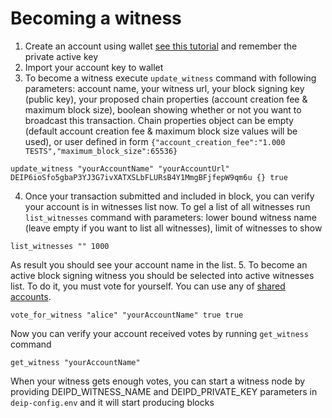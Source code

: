 # Becoming a witness

1. Сreate an account using wallet [see this tutorial](https://github.com/DEIPworld/deip-testnet/blob/master/docs/create-account-using-wallet.md) and remember the private active key
2. Import your account key to wallet
3. To become a witness execute `update_witness` command with following parameters: account name, your witness url, your block signing key (public key), your proposed chain properties (account creation fee & maximum block size), boolean showing whether or not you want to broadcast this transaction.
Chain properties object can be empty (default account creation fee & maximum block size values will be used), or user defined in form `{"account_creation_fee":"1.000 TESTS","maximum_block_size":65536}`
```
update_witness "yourAccountName" "yourAccountUrl" DEIP6ioSfo5gbaP3YJ3G7ivXATXSLbFLURsB4Y1MmgBFjfepW9qm6u {} true
```
4. Once your transaction submitted and included in block, you can verify your account is in witnesses list now. To gel a list of all witnesses run `list_witnesses` command with parameters: lower bound witness name (leave empty if you want to list all witnesses), limit of witnesses to show
```
list_witnesses "" 1000
```
As result you should see your account name in the list.
5. To become an active block signing witness you should be selected into active witnesses list.
To do it, you must vote for yourself. You can use any of [shared accounts](https://github.com/DEIPworld/deip-testnet/blob/master/testnet-shared-accounts.txt).
```
vote_for_witness "alice" "yourAccountName" true true
```
Now you can verify your account received votes by running `get_witness` command
```
get_witness "yourAccountName"
```

When your witness gets enough votes, you can start a witness node by providing DEIPD_WITNESS_NAME and DEIPD_PRIVATE_KEY parameters in `deip-config.env` and it will start producing blocks


